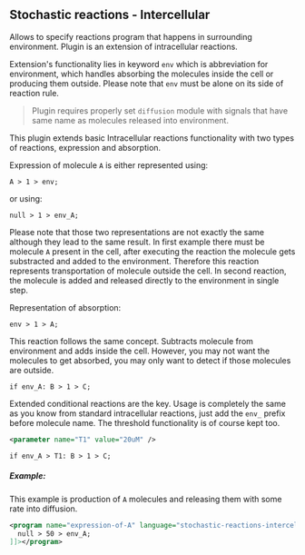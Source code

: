 
## Stochastic reactions - Intercellular

Allows to specify reactions program that happens in surrounding environment. Plugin is an extension of intracellular reactions.

Extension's functionality lies in keyword `env` which is abbreviation for environment, which handles absorbing the molecules inside the cell or producing them outside.
Please note that `env` must be alone on its side of reaction rule.

> Plugin requires properly set `diffusion` module with signals that have same name as molecules released into environment.

This plugin extends basic Intracellular reactions functionality with two types of reactions, expression and absorption.

Expression of molecule `A` is either represented using:

```
A > 1 > env;
```

or using:

```
null > 1 > env_A;
```

Please note that those two representations are not exactly the same although they lead to the same result.
In first example there must be molecule `A` present in the cell, after executing the reaction the molecule gets substracted and added to the environment. Therefore this reaction represents transportation of molecule outside the cell.
In second reaction, the molecule is added and released directly to the environment in single step.

Representation of absorption:

```
env > 1 > A;
```

This reaction follows the same concept. Subtracts molecule from environment and adds inside the cell.
However, you may not want the molecules to get absorbed, you may only want to detect if those molecules are outside.

```
if env_A: B > 1 > C;
```

Extended conditional reactions are the key.
Usage is completely the same as you know from standard intracellular reactions, just add the `env_` prefix before molecule name.
The threshold functionality is of course kept too.

```xml
<parameter name="T1" value="20uM" />
```

```
if env_A > T1: B > 1 > C;
```

##### Example:

This example is production of `A` molecules and releasing them with some rate into diffusion.

```xml
<program name="expression-of-A" language="stochastic-reactions-intercellular"><![CDATA[
  null > 50 > env_A;
]]></program>
```
